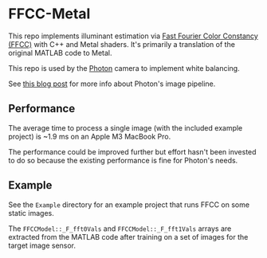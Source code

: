 # FFCC-Metal

This repo implements illuminant estimation via [Fast Fourier Color Constancy (FFCC)](https://github.com/google/ffcc) with C++ and Metal shaders. It's primarily a translation of the original MATLAB code to Metal.

This repo is used by the [Photon](https://toaster.llc/photon) camera to implement white balancing.

See [this blog post](http://toaster.llc/blog/image-pipeline) for more info about Photon's image pipeline.



## Performance

The average time to process a single image (with the included example project) is ~1.9 ms on an Apple M3 MacBook Pro.

The performance could be improved further but effort hasn't been invested to do so because the existing performance is fine for Photon's needs.



## Example

See the `Example` directory for an example project that runs FFCC on some static images.

The `FFCCModel::_F_fft0Vals` and `FFCCModel::_F_fft1Vals` arrays are extracted from the MATLAB code after training on a set of images for the target image sensor.

